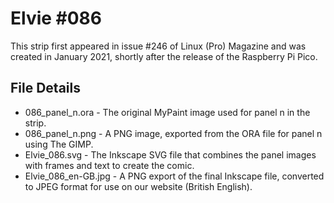 Elvie #086
==========
This strip first appeared in issue #246 of Linux (Pro) Magazine and was created in January 2021, shortly after the release of the Raspberry Pi Pico.


File Details
------------
* 086_panel_n.ora     - The original MyPaint image used for panel n in the strip.
* 086_panel_n.png     - A PNG image, exported from the ORA file for panel n using The GIMP.
* Elvie_086.svg       - The Inkscape SVG file that combines the panel images with frames and text to create the comic.
* Elvie_086_en-GB.jpg - A PNG export of the final Inkscape file, converted to JPEG format for use on our website (British English).

